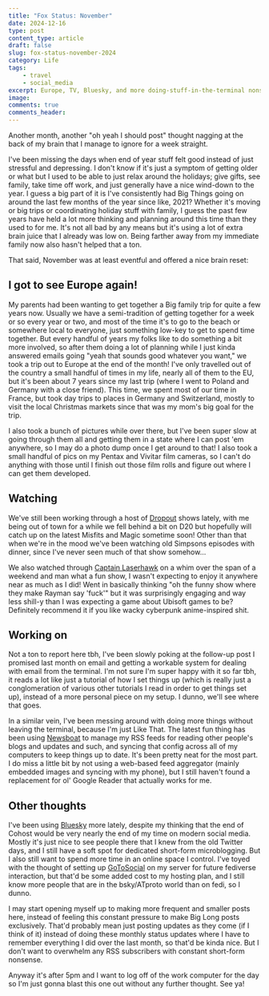 ```yaml
---
title: "Fox Status: November"
date: 2024-12-16
type: post
content_type: article
draft: false
slug: fox-status-november-2024
category: Life
tags:
    - travel
    - social_media
excerpt: Europe, TV, Bluesky, and more doing-stuff-in-the-terminal nonsense
image: 
comments: true
comments_header:
---
```

Another month, another "oh yeah I should post" thought nagging at the back of my brain that I manage to ignore for a week straight.

I've been missing the days when end of year stuff felt good instead of just stressful and depressing. I don't know if it's just a symptom of getting older or what but I used to be able to just relax around the holidays; give gifts, see family, take time off work, and just generally have a nice wind-down to the year. I guess a big part of it is I've consistently had Big Things going on around the last few months of the year since like, 2021? Whether it's moving or big trips or coordinating holiday stuff with family, I guess the past few years have held a lot more thinking and planning around this time than they used to for me. It's not all bad by any means but it's using a lot of extra brain juice that I already was low on. Being farther away from my immediate family now also hasn't helped that a ton.

That said, November was at least eventful and offered a nice brain reset:

## I got to see Europe again!
My parents had been wanting to get together a Big family trip for quite a few years now. Usually we have a semi-tradition of getting together for a week or so every year or two, and most of the time it's to go to the beach or somewhere local to everyone, just something low-key to get to spend time together. But every handful of years my folks like to do something a bit more involved, so after them doing a lot of planning while I just kinda answered emails going "yeah that sounds good whatever you want," we took a trip out to Europe at the end of the month! I've only travelled out of the country a small handful of times in my life, nearly all of them to the EU, but it's been about 7 years since my last trip (where I went to Poland and Germany with a close friend). This time, we spent most of our time in France, but took day trips to places in Germany and Switzerland, mostly to visit the local Christmas markets since that was my mom's big goal for the trip.

I also took a bunch of pictures while over there, but I've been super slow at going through them all and getting them in a state where I can post 'em anywhere, so I may do a photo dump once I get around to that! I also took a small handful of pics on my Pentax and Vivitar film cameras, so I can't do anything with those until I finish out those film rolls and figure out where I can get them developed.

## Watching
We've still been working through a host of [Dropout](https://www.dropout.tv/browse) shows lately, with me being out of town for a while we fell behind a bit on D20 but hopefully will catch up on the latest Misfits and Magic sometime soon! Other than that when we're in the mood we've been watching old Simpsons episodes with dinner, since I've never seen much of that show somehow...

We also watched through [Captain Laserhawk](https://www.thetvdb.com/series/captain-laserhawk-a-blood-dragon-remix) on a whim over the span of a weekend and man what a fun show, I wasn't expecting to enjoy it anywhere near as much as I did! Went in basically thinking "oh the funny show where they make Rayman say 'fuck'" but it was surprisingly engaging and way less shill-y than I was expecting a game about Ubisoft games to be? Definitely recommend it if you like wacky cyberpunk anime-inspired shit.

## Working on
Not a ton to report here tbh, I've been slowly poking at the follow-up post I promised last month on email and getting a workable system for dealing with email from the terminal. I'm not sure I'm super happy with it so far tbh, it reads a lot like just a tutorial of how I set things up (which is really just a conglomeration of various other tutorials I read in order to get things set up), instead of a more personal piece on my setup. I dunno, we'll see where that goes.

In a similar vein, I've been messing around with doing more things without leaving the terminal, because I'm just Like That. The latest fun thing has been using [Newsboat](https://newsboat.org/index.html) to manage my RSS feeds for reading other people's blogs and updates and such, and syncing that config across all of my computers to keep things up to date. It's been pretty neat for the most part. I do miss a little bit by not using a web-based feed aggregator (mainly embedded images and syncing with my phone), but I still haven't found a replacement for ol' Google Reader that actually works for me.

## Other thoughts
I've been using [Bluesky](https://bsky.app/profile/mervyn.online) more lately, despite my thinking that the end of Cohost would be very nearly the end of my time on modern social media. Mostly it's just nice to see people there that I knew from the old Twitter days, and I still have a soft spot for dedicated short-form microblogging. But I also still want to spend more time in an online space I control. I've toyed with the thought of setting up [GoToSocial](https://gotosocial.org/) on my server for future fediverse interaction, but that'd be some added cost to my hosting plan, and I still know more people that are in the bsky/ATproto world than on fedi, so I dunno.

I may start opening myself up to making more frequent and smaller posts here, instead of feeling this constant pressure to make Big Long posts exclusively. That'd probably mean just posting updates as they come (if I think of it) instead of doing these monthly status updates where I have to remember everything I did over the last month, so that'd be kinda nice. But I don't want to overwhelm any RSS subscribers with constant short-form nonsense.

Anyway it's after 5pm and I want to log off of the work computer for the day so I'm just gonna blast this one out without any further thought. See ya!
